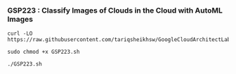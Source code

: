### GSP223 : Classify Images of Clouds in the Cloud with AutoML Images 

```
curl -LO https://raw.githubusercontent.com/tariqsheikhsw/GoogleCloudArchitectLabs/main/Solutions/GSP223.sh

sudo chmod +x GSP223.sh

./GSP223.sh
```
